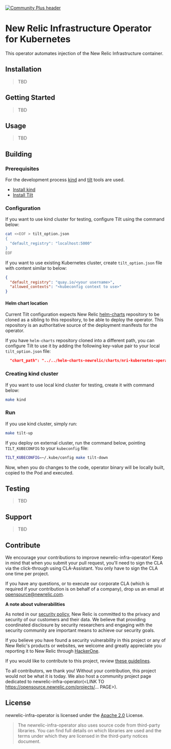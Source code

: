 [![Community Plus header](https://github.com/newrelic/opensource-website/raw/master/src/images/categories/Community_Plus.png)](https://opensource.newrelic.com/oss-category/#community-plus)

# New Relic Infrastructure Operator for Kubernetes

This operator automates injection of the New Relic Infrastructure container.

## Installation

> TBD

## Getting Started

> TBD

## Usage

> TBD

## Building

### Prerequisites

For the development process [kind](https://kind.sigs.k8s.io) and [tilt](https://tilt.dev/) tools are used.

* [Install kind](https://kind.sigs.k8s.io/docs/user/quick-start/#installation)
* [Install Tilt](https://docs.tilt.dev/install.html)

### Configuration

If you want to use kind cluster for testing, configure Tilt using the command below:

```sh
cat <<EOF > tilt_option.json
{
  "default_registry": "localhost:5000"
}
EOF
```

If you want to use existing Kubernetes cluster, create `tilt_option.json` file with content similar to below:

```json
{
  "default_registry": "quay.io/<your username>",
  "allowed_contexts": "<kubeconfig context to use>"
}
```

#### Helm chart location

Current Tilt configuration expects New Relic [helm-charts](https://github.com/newrelic/helm-charts) repository to be
cloned as a sibling to this repository, to be able to deploy the operator. This repository is an authoritative source
of the deployment manifests for the operator.

If you have `helm-charts` repository cloned into a different path, you can configure Tilt to use it by adding the
following key-value pair to your local `tilt_option.json` file:

```json
  "chart_path": "../../helm-charts-newrelic/charts/nri-kubernetes-operator/"
```

### Creating kind cluster

If you want to use local kind cluster for testing, create it with command below:

```sh
make kind
```

### Run

If you use kind cluster, simply run:

```sh
make tilt-up
```

If you deploy on external cluster, run the command below, pointing `TILT_KUBECONFIG` to your `kubeconfig` file:

```sh
TILT_KUBECONFIG=~/.kube/config make tilt-down
```

Now, when you do changes to the code, operator binary will be locally built, copied to the Pod and executed.

## Testing

> TBD

## Support

> TBD

## Contribute

We encourage your contributions to improve newrelic-infra-operator! Keep in mind that when you submit your pull request, you'll need to sign the CLA via the click-through using CLA-Assistant. You only have to sign the CLA one time per project.

If you have any questions, or to execute our corporate CLA (which is required if your contribution is on behalf of a company), drop us an email at opensource@newrelic.com.

**A note about vulnerabilities**

As noted in our [security policy](../../security/policy), New Relic is committed to the privacy and security of our customers and their data. We believe that providing coordinated disclosure by security researchers and engaging with the security community are important means to achieve our security goals.

If you believe you have found a security vulnerability in this project or any of New Relic's products or websites, we welcome and greatly appreciate you reporting it to New Relic through [HackerOne](https://hackerone.com/newrelic).

If you would like to contribute to this project, review [these guidelines](./CONTRIBUTING.md).

To all contributors, we thank you!  Without your contribution, this project would not be what it is today.  We also host a community project page dedicated to newrelic-infra-operator(<LINK TO https://opensource.newrelic.com/projects/... PAGE>).

## License

newrelic-infra-operator is licensed under the [Apache 2.0](http://apache.org/licenses/LICENSE-2.0.txt) License.

> The newrelic-infra-operator also uses source code from third-party libraries. You can find full details on which libraries are used and the terms under which they are licensed in the third-party notices document.
